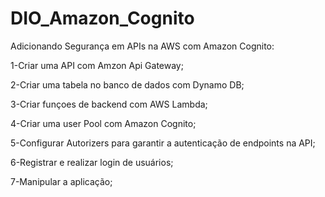 # DIO_Amazon_Cognito
Adicionando Segurança em APIs na AWS com Amazon Cognito:

1-Criar uma API com Amzon Api Gateway;

2-Criar uma tabela no banco de dados com Dynamo DB;

3-Criar funçoes de backend com AWS Lambda;

4-Criar uma user Pool com Amazon Cognito;

5-Configurar Autorizers para garantir a autenticação de endpoints na API;

6-Registrar e realizar login de usuários;

7-Manipular a aplicação;
